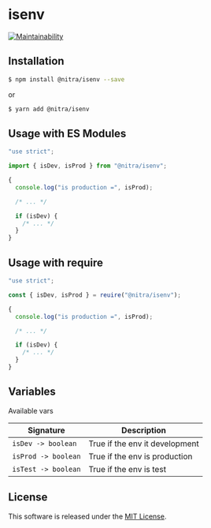 # isenv

[![Maintainability](https://api.codeclimate.com/v1/badges/c4635c8f6d6f2913659c/maintainability)](https://codeclimate.com/github/nitra/isenv/maintainability)

## Installation

```bash
$ npm install @nitra/isenv --save
```

or

```bash
$ yarn add @nitra/isenv
```

## Usage with ES Modules

```javascript
"use strict";

import { isDev, isProd } from "@nitra/isenv";

{
  console.log("is production =", isProd);

  /* ... */

  if (isDev) {
    /* ... */
  }
}
```

## Usage with require

```javascript
"use strict";

const { isDev, isProd } = reuire("@nitra/isenv");

{
  console.log("is production =", isProd);

  /* ... */

  if (isDev) {
    /* ... */
  }
}
```

## Variables

Available vars

| Signature           | Description                    |
| ------------------- | ------------------------------ |
| `isDev -> boolean`  | True if the env it development |
| `isProd -> boolean` | True if the env is production  |
| `isTest -> boolean` | True if the env is test        |

## License

This software is released under the [MIT License](https://github.com/nitra/isenv/blob/master/LICENSE).
